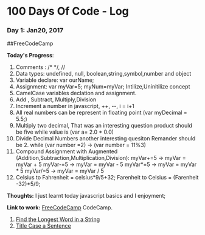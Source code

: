 # 100 Days Of Code - Log

### Day 1: Jan20, 2017
##FreeCodeCamp

**Today's Progress**: 

1. Comments : /* */, //
2. Data types: undefined, null, boolean,string,symbol,number and object
3. Variable declare: var ourName;
4. Assignment: var myVar=5; myNum=myVar; Intilize,Uninitilize concept
5. CamelCase variables declation and assignment.
6. Add , Subtract, Multiply,Division
7. Increment a number in javascript, ++, --, i = i+1
8. All real numbers can be represent in floating point (var myDecimal = 5.5;)
9. Multiply two decimal,  That was an interesting question product should be five while value is (var a= 2.0 * 0.0)
10. Divide Decimal Numbers	another interesting quesiton Remander should be 2. while (var number =2) -> (var number = 11%3)
11. Compound Assignment with Augmented (Addition,Subtraction,Multiplication,Division): 
myVar+=5 -> myVar = myVar + 5
myVar-=5 -> myVar = myVar - 5
myVar*=5 -> myVar = myVar * 5
myVar/=5 -> myVar = myVar / 5
12. Celsius to Fahrenheit = celsius*9/5+32; Farenheit to Celsius = (Farenheit -32)*5/9;

**Thoughts:** I just learnt today javascript basics and  I enjoyment;

**Link to work:** [FreeCodeCamp](https://www.freecodecamp.com/badarshahzad)
CodeCamp.

1. [Find the Longest Word in a String](https://www.freecodecamp.com/challenges/find-the-longest-word-in-a-string)
2. [Title Case a Sentence](https://www.freecodecamp.com/challenges/title-case-a-sentence)
